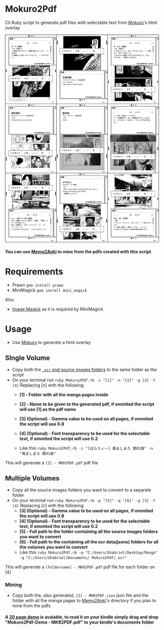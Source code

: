 # Mokuro2Pdf
Cli Ruby script to generate pdf files with selectable text from [Mokuro](https://github.com/kha-white/mokuro)'s html overlay

<img src="img/Mokuro2Pdf on Kindle.png" width=auto heigth=auto>

#### You can use [Memo2Anki](https://github.com/Kartoffel0/Memo2Anki) to mine from the pdfs created with this script

# Requirements
- Prawn `gem install prawn`
- MiniMagick `gem install mini_magick`

Also
- [Image Magick](https://imagemagick.org/script/download.php) as it is required by MiniMagick

# Usage
- Use [Mokuro](https://github.com/kha-white/mokuro) to generate a html overlay

## SIngle Volume
- Copy both the [`_ocr` and source images folders](https://github.com/Kartoffel0/Mokuro2Pdf/blob/master/img/folders.JPG) to the same folder as the script
- On your terminal run `ruby Mokuro2Pdf.rb -i "[1]" -n "[2]" -g [3] -f [4]` Replacing [n] with the following
  - **[1] - Folder with all the manga pages inside**

  - **[2] - Name to be given to the generated pdf, if ommited the script will use [1] as the pdf name**

  - **[3] (Optional) - Gamma value to be used on all pages, if ommited the script will use 0.8**

  - **[4] (Optional) - Font transparency to be used for the selectable text, if ommited the script will use 0.2**
  - Like this `ruby Mokuro2Pdf.rb -i "[ばらスィー] 苺ましまろ 第01巻" -n "苺ましまろ 第01巻"`
 
 This will generate a `[2] - MKR2PDF.pdf` pdf file

## Multiple Volumes
- Copy all the source images folders you want to convert to a separate folder
- On your terminal run `ruby Mokuro2Pdf.rb -p "[5]" -q "[6]" -g [3] -f [4]` Replacing [n] with the following
  - **[3] (Optional) - Gamma value to be used on all pages, if ommited the script will use 0.8**
  - **[4] (Optional) - Font transparency to be used for the selectable text, if ommited the script will use 0.2**
  - **[5] - Full path to the folder containing all the source images folders you want to convert**
  - **[6] - Full path to the containing all the ocr data(jsons) folders for all the volumes you want to convert**
  - Like this `ruby Mokuro2Pdf.rb -p "C:/Users/Ghabriel/Desktop/Manga" -q "C:/Users/Ghabriel/Documents/
Mokuro2Pdf/_ocr"`

This will generate a `[foldername] - MKR2PDF.pdf` pdf file for each folder on [4]

### Mining
- Copy both the, also generated, `[2] - MKR2PDF.json` json file and the folder with all the manga pages to [Memo2Anki](https://github.com/Kartoffel0/Memo2Anki)'s directory if you plan to mine from the pdfs

#### A [20 page demo](https://github.com/Kartoffel0/Mokuro2Pdf/blob/master/Mokuro2Pdf-Demo%20-%20MKR2PDF.pdf) is avaiable, to read it on your kindle simply drag and drop "Mokuro2Pdf-Demo - MKR2PDF.pdf" to your kindle's documents folder
